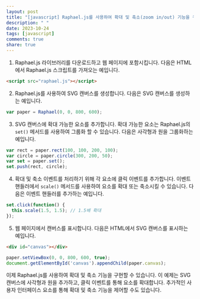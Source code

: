 ```yaml
---
layout: post
title: "[javascript] Raphael.js를 사용하여 확대 및 축소(zoom in/out) 기능을 구현하는 방법은 무엇인가?"
description: " "
date: 2023-10-24
tags: [javascript]
comments: true
share: true
---
```


1. Raphael.js 라이브러리를 다운로드하고 웹 페이지에 포함시킵니다. 다음은 HTML에서 Raphael.js 스크립트를 가져오는 예입니다.

```html
<script src="raphael.js"></script>
```

2. Raphael.js를 사용하여 SVG 캔버스를 생성합니다. 다음은 SVG 캔버스를 생성하는 예입니다.

```javascript
var paper = Raphael(0, 0, 800, 600);
```

3. SVG 캔버스에 확대 가능한 요소를 추가합니다. 확대 가능한 요소는 Raphael.js의 `set()` 메서드를 사용하여 그룹화 할 수 있습니다. 다음은 사각형과 원을 그룹화하는 예입니다.

```javascript
var rect = paper.rect(100, 100, 200, 100);
var circle = paper.circle(300, 200, 50);
var set = paper.set();
set.push(rect, circle);
```

4. 확대 및 축소 이벤트를 처리하기 위해 각 요소에 클릭 이벤트를 추가합니다. 이벤트 핸들러에서 `scale()` 메서드를 사용하여 요소를 확대 또는 축소시킬 수 있습니다. 다음은 이벤트 핸들러를 추가하는 예입니다.

```javascript
set.click(function() {
  this.scale(1.5, 1.5); // 1.5배 확대
});
```

5. 웹 페이지에서 캔버스를 표시합니다. 다음은 HTML에서 SVG 캔버스를 표시하는 예입니다.

```html
<div id="canvas"></div>
```

```javascript
paper.setViewBox(0, 0, 800, 600, true);
document.getElementById('canvas').appendChild(paper.canvas);
```

이제 Raphael.js를 사용하여 확대 및 축소 기능을 구현할 수 있습니다. 이 예제는 SVG 캔버스에 사각형과 원을 추가하고, 클릭 이벤트를 통해 요소를 확대합니다. 추가적인 사용자 인터페이스 요소를 통해 확대 및 축소 기능을 제어할 수도 있습니다.